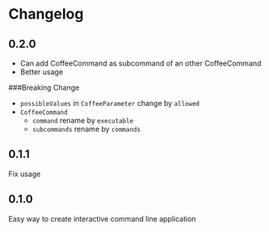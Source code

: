 # Changelog

## 0.2.0

* Can add CoffeeCommand as subcommand of an other CoffeeCommand
* Better usage

###Breaking Change
- `possibleValues` in `CoffeeParameter` change by `allowed`
- `CoffeeCommand`
    - `command` rename by `executable`
    - `subcommands` rename by `commands`

## 0.1.1

Fix usage

## 0.1.0

Easy way to create interactive command line application
